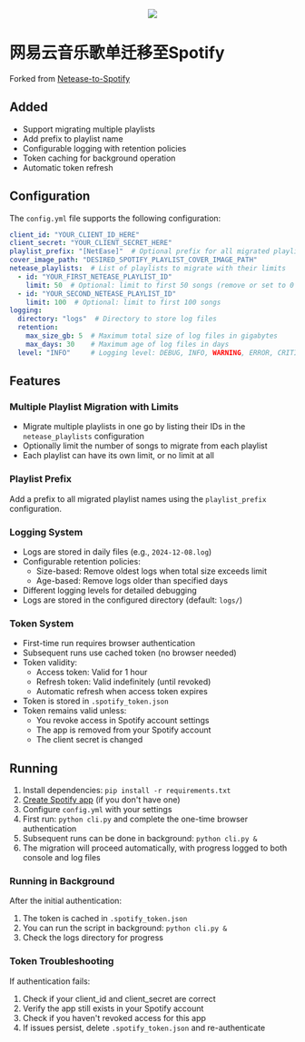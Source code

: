 <p align="center"><img src="assets/cover.png" /></p>

# 网易云音乐歌单迁移至Spotify

Forked from [Netease-to-Spotify](https://github.com/muyangye/Netease_To_Spotify)

## Added

- Support migrating multiple playlists
- Add prefix to playlist name
- Configurable logging with retention policies
- Token caching for background operation
- Automatic token refresh

## Configuration

The `config.yml` file supports the following configuration:

```yaml
client_id: "YOUR_CLIENT_ID_HERE"
client_secret: "YOUR_CLIENT_SECRET_HERE"
playlist_prefix: "[NetEase]"  # Optional prefix for all migrated playlists
cover_image_path: "DESIRED_SPOTIFY_PLAYLIST_COVER_IMAGE_PATH"
netease_playlists:  # List of playlists to migrate with their limits
  - id: "YOUR_FIRST_NETEASE_PLAYLIST_ID"
    limit: 50  # Optional: limit to first 50 songs (remove or set to 0 for no limit)
  - id: "YOUR_SECOND_NETEASE_PLAYLIST_ID"
    limit: 100  # Optional: limit to first 100 songs
logging:
  directory: "logs"  # Directory to store log files
  retention:
    max_size_gb: 5  # Maximum total size of log files in gigabytes
    max_days: 30    # Maximum age of log files in days
  level: "INFO"     # Logging level: DEBUG, INFO, WARNING, ERROR, CRITICAL
```

## Features

### Multiple Playlist Migration with Limits
- Migrate multiple playlists in one go by listing their IDs in the `netease_playlists` configuration
- Optionally limit the number of songs to migrate from each playlist
- Each playlist can have its own limit, or no limit at all

### Playlist Prefix
Add a prefix to all migrated playlist names using the `playlist_prefix` configuration.

### Logging System
- Logs are stored in daily files (e.g., `2024-12-08.log`)
- Configurable retention policies:
  - Size-based: Remove oldest logs when total size exceeds limit
  - Age-based: Remove logs older than specified days
- Different logging levels for detailed debugging
- Logs are stored in the configured directory (default: `logs/`)

### Token System
- First-time run requires browser authentication
- Subsequent runs use cached token (no browser needed)
- Token validity:
  - Access token: Valid for 1 hour
  - Refresh token: Valid indefinitely (until revoked)
  - Automatic refresh when access token expires
- Token is stored in `.spotify_token.json`
- Token remains valid unless:
  - You revoke access in Spotify account settings
  - The app is removed from your Spotify account
  - The client secret is changed

## Running
1. Install dependencies: `pip install -r requirements.txt`
2. [Create Spotify app](https://developer.spotify.com/documentation/web-api/concepts/apps) (if you don't have one)
3. Configure `config.yml` with your settings
4. First run: `python cli.py` and complete the one-time browser authentication
5. Subsequent runs can be done in background: `python cli.py &`
6. The migration will proceed automatically, with progress logged to both console and log files

### Running in Background
After the initial authentication:
1. The token is cached in `.spotify_token.json`
2. You can run the script in background: `python cli.py &`
3. Check the logs directory for progress

### Token Troubleshooting
If authentication fails:
1. Check if your client_id and client_secret are correct
2. Verify the app still exists in your Spotify account
3. Check if you haven't revoked access for this app
4. If issues persist, delete `.spotify_token.json` and re-authenticate
